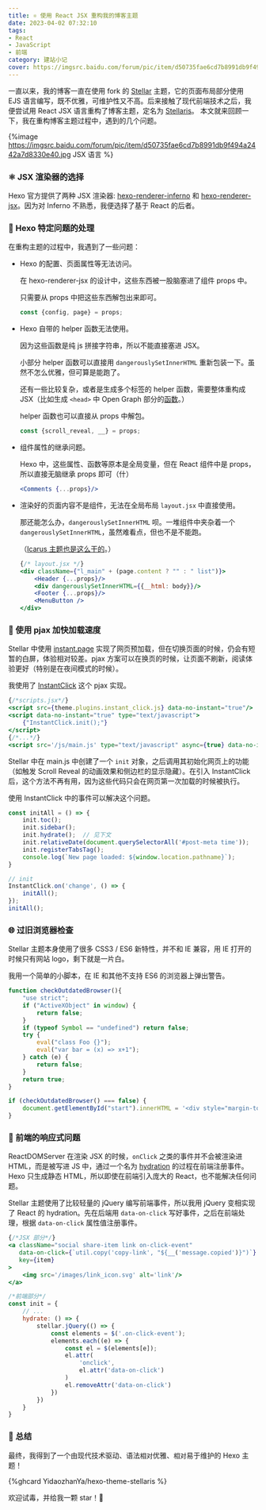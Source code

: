 ```yaml
---
title: ⚛️ 使用 React JSX 重构我的博客主题
date: 2023-04-02 07:32:10
tags:
- React
- JavaScript
- 前端
category: 建站小记
cover: https://imgsrc.baidu.com/forum/pic/item/d50735fae6cd7b8991db9f494a2442a7d8330e40.jpg
---
```


一直以来，我的博客一直在使用 fork 的 [Stellar](https://xaoxuu.com/wiki/stellar/) 主题，它的页面布局部分使用 EJS 语言编写，既不优雅，可维护性又不高。后来接触了现代前端技术之后，我便尝试用 React JSX 语言重构了博客主题，定名为 [Stellaris](https://github.com/YidaozhanYa/hexo-theme-stellaris)。<!--more-->
本文就来回顾一下，我在重构博客主题过程中，遇到的几个问题。

{%image https://imgsrc.baidu.com/forum/pic/item/d50735fae6cd7b8991db9f494a2442a7d8330e40.jpg JSX 语言 %}

### ⚛️ JSX 渲染器的选择

Hexo 官方提供了两种 JSX 渲染器: [hexo-renderer-inferno](https://github.com/hexojs/hexo-renderer-inferno) 和 [hexo-renderer-jsx](https://github.com/hexojs/hexo-renderer-jsx)。因为对 Inferno 不熟悉，我便选择了基于 React 的后者。

### 🔮 Hexo 特定问题的处理

在重构主题的过程中，我遇到了一些问题：

- Hexo 的配置、页面属性等无法访问。

  在 hexo-renderer-jsx 的设计中，这些东西被一股脑塞进了组件 props 中。

  只需要从 props 中把这些东西解包出来即可。

  ```jsx
  const {config, page} = props;
  ```

- Hexo 自带的 helper 函数无法使用。

  因为这些函数是纯 js 拼接字符串，所以不能直接塞进 JSX。

  小部分 helper 函数可以直接用 `dangerouslySetInnerHTML` 重新包装一下。虽然不怎么优雅，但可算是能跑了。

  还有一些比较复杂，或者是生成多个标签的 helper 函数，需要整体重构成 JSX（比如生成 `<head>` 中 Open Graph 部分的[函数](https://github.com/YidaozhanYa/hexo-theme-stellaris/blob/main/layout/components/head/open_graph.jsx)。）

  helper 函数也可以直接从 props 中解包。

  ```jsx
  const {scroll_reveal, __} = props;
  ```

- 组件属性的继承问题。

  Hexo 中，这些属性、函数等原本是全局变量，但在 React 组件中是 props，所以直接无脑继承 props 即可（什）

  ```jsx
  <Comments {...props}/>
  ```

- 渲染好的页面内容不是组件，无法在全局布局 `layout.jsx` 中直接使用。

  那还能怎么办，`dangerouslySetInnerHTML` 呗。一堆组件中夹杂着一个 `dangerouslySetInnerHTML`，虽然难看点，但也不是不能跑。

  （[Icarus 主题也是这么干的](https://github.com/ppoffice/hexo-theme-icarus/blob/master/layout/layout.jsx#L31)。）

  ```jsx
  {/* layout.jsx */}
  <div className={"l_main" + (page.content ? "" : " list")}>
      <Header {...props}/>
      <div dangerouslySetInnerHTML={{__html: body}}/>
      <Footer {...props}/>
      <MenuButton />
  </div>
  ```

### 🚀 使用 pjax 加快加载速度

Stellar 中使用 [instant.page](https://instant.page) 实现了网页预加载，但在切换页面的时候，仍会有短暂的白屏，体验相对较差。pjax 方案可以在换页的时候，让页面不刷新，阅读体验更好（特别是在夜间模式的时候）。

我使用了 [InstantClick](http://instantclick.io/) 这个 pjax 实现。

```jsx
{/*scripts.jsx*/}
<script src={theme.plugins.instant_click.js} data-no-instant="true"/>
<script data-no-instant="true" type="text/javascript">
    {"InstantClick.init();"}
</script>
{/*...*/}
<script src='/js/main.js' type="text/javascript" async={true} data-no-instant="true"/>
```

Stellar 中在 main.js 中创建了一个 `init` 对象，之后调用其初始化网页上的功能（如触发 Scroll Reveal 的动画效果和侧边栏的显示隐藏）。在引入 InstantClick 后，这个方法不再有用，因为这些代码只会在网页第一次加载的时候被执行。

使用 InstantClick 中的事件可以解决这个问题。

```javascript
const initAll = () => {
    init.toc();
    init.sidebar();
    init.hydrate();  // 见下文
    init.relativeDate(document.querySelectorAll('#post-meta time'));
    init.registerTabsTag();
    console.log(`New page loaded: ${window.location.pathname}`);
}

// init
InstantClick.on('change', () => {
    initAll();
});
initAll();
```

### 🌐 过旧浏览器检查

Stellar 主题本身使用了很多 CSS3 / ES6 新特性，并不和 IE 兼容，用 IE 打开的时候只有网站 logo，剩下就是一片白。

我用一个简单的小脚本，在 IE 和其他不支持 ES6 的浏览器上弹出警告。

```javascript
function checkOutdatedBrowser(){
    "use strict";
    if ("ActiveXObject" in window) {
        return false;
    }
    if (typeof Symbol == "undefined") return false;
    try {
        eval("class Foo {}");
        eval("var bar = (x) => x+1");
    } catch (e) {
        return false;
    }
    return true;
}

if (checkOutdatedBrowser() === false) {
    document.getElementById("start").innerHTML = '<div style="margin-top: 32px"><h1>喔唷!</h1><p><span>你的浏览器太老了，无法正常浏览本站。</span><br/><span>请升级你的浏览器。</span></p><hr/><p><span>支持的浏览器版本如下:</span><ul><li>Chrome 58+</li><li>Firefox 52+</li><li>Edge 14+</li><li>Opera 45+</li><li>Safari 10+</li></ul></p></div>';
}
```

### 🌊 前端的响应式问题

ReactDOMServer 在渲染 JSX 的时候，`onClick` 之类的事件并不会被渲染进 HTML，而是被写进 JS 中，通过一个名为 [hydration](https://www.gatsbyjs.com/docs/conceptual/react-hydration/) 的过程在前端注册事件。Hexo 只生成静态 HTML，所以即使在前端引入庞大的 React，也不能解决任何问题。

Stellar 主题使用了比较轻量的 jQuery 编写前端事件，所以我用 jQuery 变相实现了 React 的 hydration。先在后端用 `data-on-click` 写好事件，之后在前端处理，根据 `data-on-click` 属性值注册事件。

```jsx
{/*JSX 部分*/}
<a className="social share-item link on-click-event"
   data-on-click={`util.copy('copy-link', "${__('message.copied')}")`}
   key={item}
>
    <img src='/images/link_icon.svg' alt='link'/>
</a>
```

```javascript
/*前端部分*/
const init = {
    // ...
    hydrate: () => {
        stellar.jQuery(() => {
            const elements = $('.on-click-event');
            elements.each((e) => {
                const el = $(elements[e]);
                el.attr(
                    'onclick',
                    el.attr('data-on-click')
                )
                el.removeAttr('data-on-click')
            })
        })
    }
}
```

### 🌟 总结

最终，我得到了一个由现代技术驱动、语法<font size="2">相对</font>优雅、<font size="2">相对</font>易于维护的 Hexo 主题！

{%ghcard YidaozhanYa/hexo-theme-stellaris %}

欢迎试毒，并给我一颗 star！🌟
